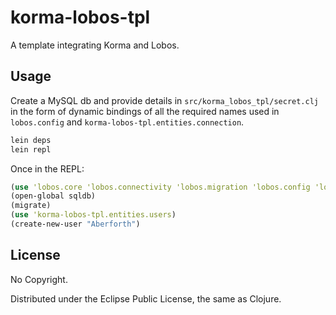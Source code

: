 # korma-lobos-tpl

A template integrating Korma and Lobos.

## Usage

Create a MySQL db and provide details in `src/korma_lobos_tpl/secret.clj` in the form of dynamic bindings of all the required names used in `lobos.config` and `korma-lobos-tpl.entities.connection`.

```bash
lein deps
lein repl
```

Once in the REPL:
```clojure
(use 'lobos.core 'lobos.connectivity 'lobos.migration 'lobos.config 'lobos.migrations)
(open-global sqldb)
(migrate)
(use 'korma-lobos-tpl.entities.users)
(create-new-user "Aberforth")
```

## License

No Copyright.

Distributed under the Eclipse Public License, the same as Clojure.
